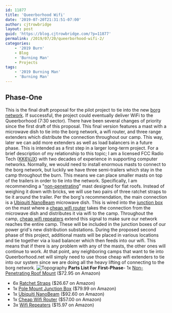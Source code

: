 ```yaml
---
id: 11877
title: 'Queerborhood Wifi'
date: '2019-07-20T21:31:51-07:00'
author: cjtrowbridge
layout: post
guid: 'https://blog.cjtrowbridge.com/?p=11877'
permalink: /2019/07/20/queerborhood-wifi-2/
categories:
    - '2019 Burn'
    - Blog
    - 'Burning Man'
    - Projects
tags:
    - '2019 Burning Man'
    - 'Burning Man'
---
```


## Phase-One

This is the final draft proposal for the pilot project to tie into the new [borg network](https://internet.burningman.org/). If successful, the project could eventually deliver WiFi to the Queerborhood (7:30 sector). There have been several changes of priority since the first draft of this proposal. This final version features a mast with a microwave dish to tie into the borg network, a wifi router, and three range extenders which distribute the connection throughout our camp. This way, later we can add more extenders as well as load balancers in a future phase. This is intended as a first step in a larger long-term project. For a brief description of my relationship to this topic; I am a licensed FCC Radio Tech ([KK6VJX](https://wireless2.fcc.gov/UlsApp/UlsSearch/license.jsp?licKey=3720495)) with two decades of experience in supporting computer networks. Normally, we would need to install enormous masts to connect to the borg network, but luckily we have three semi-trailers which stay in the camp throughout the burn. This means we can place smaller masts on top of the trailers in order to tie into the network. Specifically, I am recommending a "[non-penetrating](https://amzn.to/2XVP8tS)" mast designed for flat roofs. Instead of weighing it down with bricks, we will use two pairs of three ratchet straps to tie it around the trailer. Per the borg's recommendation, the main connection is a [Ubiquiti NanoBeam](https://amzn.to/2Rj5RAT) microwave dish. This is wired into the [junction box](https://amzn.to/2JSVwZ7) on the mast where a [cheap wifi router](https://amzn.to/2SrAlkJ) takes the connection from the microwave dish and distributes it via wifi to the camp. Throughout the camp, [cheap wifi repeaters](https://amzn.to/2XlrVQQ) extend this signal to make sure our network reaches the entire camp. These will be included in the junction boxes of our power grid's new distribution substations. During the proposed second phase of this project, additional masts will be placed in various locations and tie together via a load balancer which then feeds into our wifi. This means that if there is any problem with any of the masts, the other ones will continue to work. At that point, any neighboring camps that want to tie into Queerborhood.net will simply need to use those cheap wifi extenders to tie into our system since we are doing all the heavy lifting of connecting to the borg network. ![Topography](https://blog.cjtrowbridge.com/wp-content/uploads/2019/07/topography-1-1.gif) **Parts List For First-Phase**- 1x [Non-Penetrating Roof Mount](https://amzn.to/2XVP8tS) ($72.95 on Amazon)
- 6x [Ratchet Straps](https://amzn.to/2Yuywd5) ($26.67 on Amazon)
- 1x [Pole Mount Junction Box](https://amzn.to/2JSVwZ7) ($79.99 on Amazon)
- 1x [Ubiquiti NanoBeam](https://amzn.to/2Rj5RAT) ($92.60 on Amazon)
- 1x [Cheap Wifi Router](https://amzn.to/2SrAlkJ) ($57.00 on Amazon)
- 3x [Wifi Repeaters](https://amzn.to/2XlrVQQ) ($15.97 on Amazon)